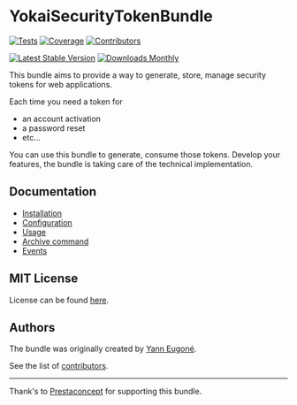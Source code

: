 YokaiSecurityTokenBundle
========================

[![Tests](https://img.shields.io/github/workflow/status/yokai-php/security-token-bundle/Tests?style=flat-square&label=tests)](https://github.com/yokai-php/security-token-bundle/actions)
[![Coverage](https://img.shields.io/codecov/c/github/yokai-php/security-token-bundle?style=flat-square)](https://codecov.io/gh/yokai-php/security-token-bundle)
[![Contributors](https://img.shields.io/github/contributors/yokai-php/security-token-bundle?style=flat-square)](https://github.com/yokai-php/security-token-bundle/graphs/contributors)

[![Latest Stable Version](https://img.shields.io/packagist/v/yokai/security-token-bundle?style=flat-square)](https://packagist.org/packages/yokai/security-token-bundle)
[![Downloads Monthly](https://img.shields.io/packagist/dm/yokai/security-token-bundle?style=flat-square)](https://packagist.org/packages/yokai/security-token-bundle)


This bundle aims to provide a way to generate, store, manage security tokens for web applications.

Each time you need a token for 

- an account activation
- a password reset
- etc...

You can use this bundle to generate, consume those tokens.
Develop your features, the bundle is taking care of the technical implementation.


Documentation
-------------

- [Installation](doc/1-installation.md)
- [Configuration](doc/2-configuration.md)
- [Usage](doc/3-usage.md)
- [Archive command](doc/4-archive-command.md)
- [Events](doc/5-events.md)


MIT License
-----------

License can be found [here](https://github.com/yokai-php/security-token-bundle/blob/master/LICENSE).


Authors
-------

The bundle was originally created by [Yann Eugoné](https://github.com/yann-eugone).

See the list of [contributors](https://github.com/yokai-php/security-token-bundle/contributors).

---

Thank's to [Prestaconcept](https://github.com/prestaconcept) for supporting this bundle.
